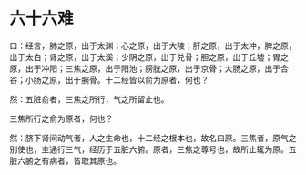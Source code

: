 # 六十六难



曰：经言，肺之原，出于太渊；心之原，出于大陵；肝之原，出于太冲，脾之原，出于太白；肾之原，出于太溪；少阴之原，出于兑骨；胆之原，出于丘墟；胃之原，出于冲阳；三焦之原，出于阳池；膀胱之原，出于京骨；大肠之原，出于合谷；小肠之原，出于腕骨。十二经皆以俞为原者，何也？


然：五脏俞者，三焦之所行，气之所留止也。


三焦所行之俞为原者，何也？


然：脐下肾间动气者，人之生命也，十二经之根本也，故名曰原。三焦者，原气之别使也，主通行三气，经历于五脏六腑。原者，三焦之尊号也，故所止辄为原。五脏六腑之有病者，皆取其原也。